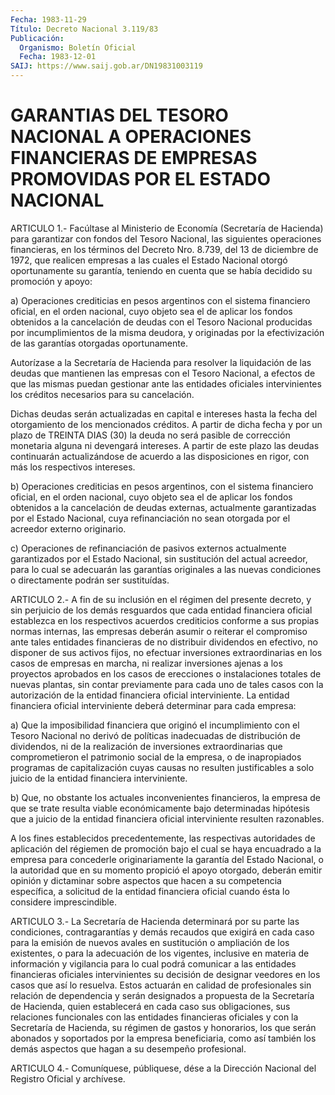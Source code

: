 ```yaml
---
Fecha: 1983-11-29
Título: Decreto Nacional 3.119/83
Publicación:
  Organismo: Boletín Oficial
  Fecha: 1983-12-01
SAIJ: https://www.saij.gob.ar/DN19831003119
---
```

# GARANTIAS DEL TESORO NACIONAL A OPERACIONES FINANCIERAS DE EMPRESAS PROMOVIDAS POR EL ESTADO NACIONAL

<a id="1"></a>
ARTICULO 1.- Facúltase al Ministerio de Economía (Secretaría de Hacienda)  para  garantizar  con  fondos  del  Tesoro Nacional, las siguientes  operaciones  financieras, en los términos  del  Decreto Nro. 8.739, del 13 de diciembre  de  1972,  que realicen empresas a las  cuales  el Estado Nacional otorgó oportunamente  su  garantía, teniendo en cuenta  que  se  había  decidido  su promoción y apoyo:

a)  Operaciones  crediticias  en pesos argentinos  con  el  sistema financiero oficial, en el orden  nacional,  cuyo  objeto  sea el de aplicar  los  fondos  obtenidos  a la cancelación de deudas con  el Tesoro  Nacional  producidas  por  incumplimientos    de  la  misma deudora,  y  originadas  por  la  efectivización  de  las garantías otorgadas oportunamente.

Autorízase a la Secretaría de Hacienda para resolver la liquidación de las deudas que mantienen las empresas con  el Tesoro Nacional,  a  efectos  de que las mismas puedan gestionar ante  las entidades oficiales intervinientes  los créditos necesarios para su cancelación.

Dichas deudas serán actualizadas en capital  e  intereses  hasta la fecha  del  otorgamiento  de los mencionados créditos. A partir  de dicha fecha y por un plazo  de  TREINTA  DIAS (30) la deuda no será pasible de corrección monetaria alguna ni  devengará  intereses.  A partir  de  este  plazo  las  deudas  continuarán actualizándose de acuerdo  a  las  disposiciones en rigor, con  más  los  respectivos intereses.

b) Operaciones crediticias  en  pesos  argentinos,  con  el sistema financiero  oficial,  en el orden nacional, cuyo objeto sea  el  de aplicar los fondos obtenidos  a  la cancelación de deudas externas, actualmente garantizadas por el Estado Nacional, cuya refinanciación no sean otorgada por el acreedor externo originario.

c) Operaciones de refinanciación de  pasivos  externos  actualmente garantizados  por  el  Estado Nacional, sin sustitución del  actual acreedor, para lo cual se  adecuarán las garantías originales a las nuevas  condiciones  o  directamente    podrán    ser  sustituídas.

<a id="2"></a>
ARTICULO  2.- A fin de su inclusión en el régimen del presente decreto, y sin perjuicio  de  los demás resguardos que cada entidad financiera  oficial  establezca  en    los    respectivos  acuerdos crediticios  conforme a sus propias normas internas,  las  empresas deberán asumir  o  reiterar  el  compromiso  ante  tales  entidades financieras  de  no  distribuir dividendos en efectivo, no disponer de sus activos fijos,  no  efectuar  inversiones extraordinarias en los casos de empresas en marcha, ni realizar  inversiones  ajenas a los  proyectos aprobados en los casos de erecciones o instalaciones totales  de nuevas plantas, sin contar previamente para cada uno de tales casos  con  la  autorización de la entidad financiera oficial interviniente. La entidad  financiera  oficial interviniente deberá determinar para cada empresa:

a)  Que la imposibilidad financiera que originó  el  incumplimiento con el  Tesoro  Nacional  no  derivó  de  políticas  inadecuadas de distribución  de  dividendos,  ni  de la realización de inversiones extraordinarias  que  comprometieron el  patrimonio  social  de  la empresa,  o  de  inapropiados  programas  de  capitalización  cuyas causas no resulten  justificables  a  solo  juicio  de  la  entidad financiera interviniente.

b)  Que,  no  obstante los actuales inconvenientes financieros,  la empresa  de  que   se  trate  resulta  viable  económicamente  bajo determinadas hipótesis  que  a  juicio  de  la  entidad  financiera oficial interviniente resulten razonables.

A    los    fines  establecidos  precedentemente,  las  respectivas autoridades de  aplicación  del  régiemen de promoción bajo el cual se haya encuadrado a la empresa para  concederle originariamente la garantía  del Estado Nacional, o la autoridad  que  en  su  momento propició el  apoyo  otorgado,  deberán  emitir opinión y dictaminar sobre aspectos que hacen a su competencia  específica,  a solicitud de    la  entidad  financiera  oficial  cuando  ésta  lo  considere imprescindible.

<a id="3"></a>
ARTICULO 3.- La Secretaría de Hacienda determinará por su parte las  condiciones,  contragarantías  y demás recaudos que exigirá en cada  caso  para  la  emisión  de nuevos avales  en  sustitución  o ampliación  de  los  existentes,  o   para  la  adecuación  de  los vigentes, inclusive en materia de información  y vigilancia para lo cual  podrá  comunicar  a  las  entidades  financieras    oficiales intervinientes  su  decisión de designar veedores en los casos  que así lo resuelva. Estos  actuarán  en  calidad  de profesionales sin relación  de  dependencia  y  serán  designados a propuesta  de  la Secretaría  de  Hacienda,  quien  establecerá   en  cada  caso  sus obligaciones,   sus  relaciones  funcionales  con  las    entidades financieras oficiales  y  con la Secretaría de Hacienda, su régimen de gastos y honorarios, los  que serán abonados y soportados por la empresa  beneficiaria, como así  también  los  demás  aspectos  que hagan a su desempeño profesional.

<a id="4"></a>
ARTICULO  4.-  Comuníquese,  públiquese,  dése  a la Dirección Nacional del Registro Oficial y archívese.